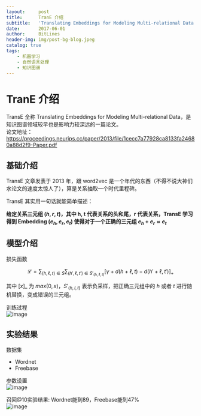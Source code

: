 ```yaml
---
layout:     post
title:      TranE 介绍
subtitle:   'Translating Embeddings for Modeling Multi-relational Data'
date:       2017-06-01
author:     BitLines
header-img: img/post-bg-blog.jpeg
catalog: true
tags:
    - 机器学习
    - 自然语言处理
    - 知识图谱
---
```


# TranE 介绍

TransE 全称 Translating Embeddings for Modeling Multi-relational Data，是知识图谱领域较早也是影响力较深远的一篇论文。  
论文地址：https://proceedings.neurips.cc/paper/2013/file/1cecc7a77928ca8133fa24680a88d2f9-Paper.pdf

## 基础介绍

TransE 文章发表于 2013 年，跟 word2vec 是一个年代的东西（不得不说大神们水论文的速度太惊人了），算是关系抽取一个时代里程碑。

TransE 其实用一句话就能简单描述：

**给定关系三元组 $(h, r, t)$，其中 h, t 代表关系的头和尾，r 代表关系，TransE 学习得到 Embedding $(e_h, e_r, e_t)$ 使得对于一个正确的三元组 $e_h + e_r \approx e_t$** 

## 模型介绍
损失函数

$$
\mathcal{L}=\sum_{(h,\ell,t) \in S}{\sum_{(h',\ell,t') \in {S'_{(h,\ell,t)}}}{[\gamma + d(h+\ell,t)-d(h'+\ell,t')]_+}}
$$

其中 $[x]\_$ 为 $max(0, x)$，$S'_{(h,l,t)}$ 表示负采样，把正确三元组中的 $h$ 或者 $t$ 进行随机替换，变成错误的三元组。

训练过程  
![image](https://user-images.githubusercontent.com/80689631/112713119-67e05000-8f0e-11eb-82fe-0b1c331b916b.png)


## 实验结果

数据集
- Wordnet
- Freebase

参数设置  
 ![image](https://user-images.githubusercontent.com/80689631/112713239-30be6e80-8f0f-11eb-8dae-7ce6a15e6ed5.png)

召回@10实验结果: Wordnet能到89，Freebase能到47%  
 ![image](https://user-images.githubusercontent.com/80689631/112713241-374ce600-8f0f-11eb-8636-893870893943.png)
